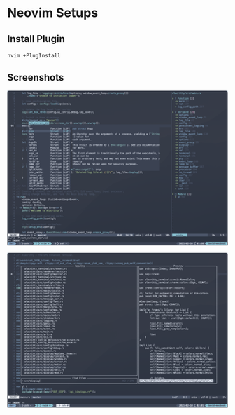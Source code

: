 # Neovim Setups

## Install Plugin

```sh
nvim +PlugInstall
```

## Screenshots

![nvim-lsp](../screenshots/v2-nvim-lsp.png)

![nvim-telescope](../screenshots/v2-nvim-telescope.png)
